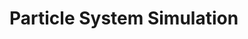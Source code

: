 Particle System Simulation
=====

<ClientOnly>
  <ParticleSystem/>
</ClientOnly>

<script setup>
import { defineAsyncComponent } from 'vue';

const ParticleSystem = defineAsyncComponent(() =>
  import('../../components/ParticleSystem.vue')
);
</script>